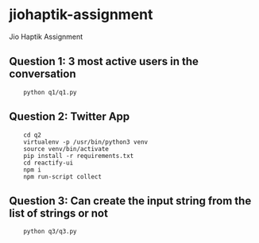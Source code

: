 # jiohaptik-assignment
Jio Haptik Assignment

## Question 1: 3 most active users in the conversation

```
    python q1/q1.py
```

## Question 2: Twitter App

```
    cd q2
    virtualenv -p /usr/bin/python3 venv
    source venv/bin/activate
    pip install -r requirements.txt
    cd reactify-ui
    npm i
    npm run-script collect
```

## Question 3: Can create the input string from the list of strings or not

```
    python q3/q3.py
```
